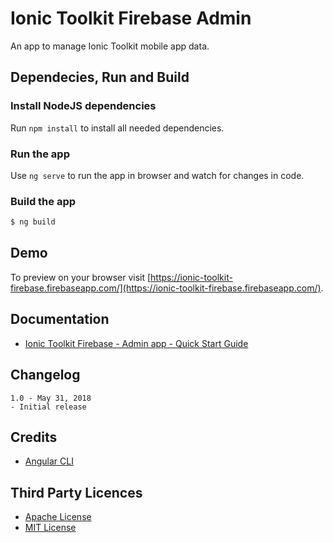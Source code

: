 # Ionic Toolkit Firebase Admin
An app to manage Ionic Toolkit mobile app data.

## Dependecies, Run and Build

### Install NodeJS dependencies

Run `npm install` to install all needed dependencies.

### Run the app
Use `ng serve` to run the app in browser and watch for changes in code.

### Build the app

```bash
$ ng build
```

## Demo
To preview on your browser visit [https://ionic-toolkit-firebase.firebaseapp.com/](https://ionic-toolkit-firebase.firebaseapp.com/).

## Documentation
* [Ionic Toolkit Firebase - Admin app - Quick Start Guide](https://docs.google.com/document/d/1onfSSJb4h-Ge8BGPS0VvmyNKzW090c2ucsLifIV_5Lo/edit?usp=sharing)

## Changelog
```
1.0 - May 31, 2018
- Initial release
```

## Credits
* [Angular CLI](https://cli.angular.io/)

## Third Party Licences
* [Apache License](http://www.apache.org/licenses/)
* [MIT License](https://opensource.org/licenses/MIT)
